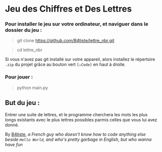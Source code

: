 # Jeu des Chiffres et Des Lettres

### Pour installer le jeu sur votre ordinateur, et naviguer dans le dossier du jeu :
> git clone https://github.com/B4tiste/lettre_nbr.git

> cd lettre_nbr

Si vous n'avez pas git installé sur votre appareil, alors installez le répertoire `.zip` du projet grâce au bouton vert `[↓Code]` en haut à droite.

### Pour jouer : 
> python main.py

## But du jeu :
Entrer une suite de lettres, et le programme cherchera les mots les plus longs existants avec le plus lettres possibles parmis celles que vous lui avez donné.

By [B4tiste](github.com/B4tiste "Go to B4tiste GitHub Page"), *a French guy who doesn't know how to code anything else beside `Hello World`, and who's pretty garbage in English, but who wanna have fun*